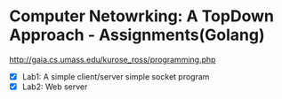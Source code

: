 # Computer Netowrking: A TopDown Approach - Assignments(Golang)

http://gaia.cs.umass.edu/kurose_ross/programming.php

- [x] Lab1: A simple client/server simple socket program
- [x] Lab2: Web server